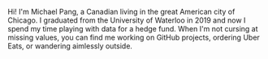 Hi! I'm Michael Pang, a Canadian living in the great American city of Chicago. I graduated from the University of Waterloo in 2019 and now I spend my time playing with data for a hedge fund. When I'm not cursing at missing values, you can find me working on GitHub projects, ordering Uber Eats, or wandering aimlessly outside.